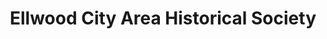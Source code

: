 ---
layout: repo
title: "Ellwood City Area Historical Society"
id: 13541
permalink: repos/13541/
---